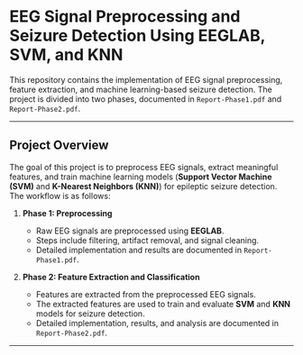 # EEG Signal Preprocessing and Seizure Detection Using EEGLAB, SVM, and KNN

This repository contains the implementation of EEG signal preprocessing, feature extraction, and machine learning-based seizure detection. The project is divided into two phases, documented in `Report-Phase1.pdf` and `Report-Phase2.pdf`.

---

## Project Overview
The goal of this project is to preprocess EEG signals, extract meaningful features, and train machine learning models (**Support Vector Machine (SVM)** and **K-Nearest Neighbors (KNN)**) for epileptic seizure detection. The workflow is as follows:

1. **Phase 1: Preprocessing**  
   - Raw EEG signals are preprocessed using **EEGLAB**.  
   - Steps include filtering, artifact removal, and signal cleaning.  
   - Detailed implementation and results are documented in `Report-Phase1.pdf`.

2. **Phase 2: Feature Extraction and Classification**  
   - Features are extracted from the preprocessed EEG signals.  
   - The extracted features are used to train and evaluate **SVM** and **KNN** models for seizure detection.  
   - Detailed implementation, results, and analysis are documented in `Report-Phase2.pdf`.

---

